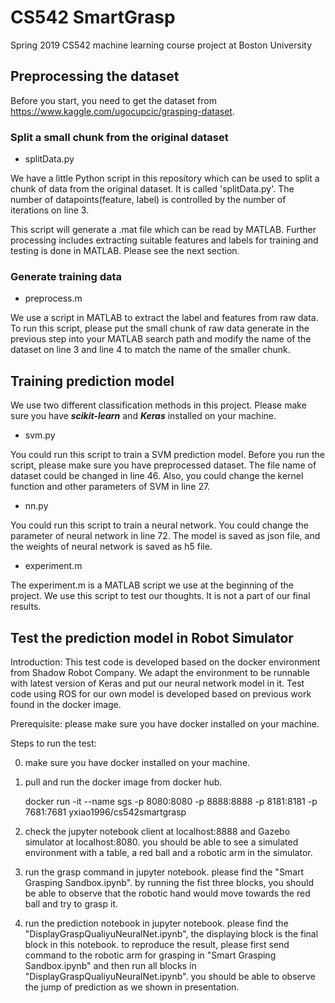 # CS542 SmartGrasp
Spring 2019 CS542 machine learning course project at Boston University

## Preprocessing the dataset

Before you start, you need to get the dataset from https://www.kaggle.com/ugocupcic/grasping-dataset.

### Split a small chunk from the original dataset

* splitData.py
  
We have a little Python script in this repository which can be used to split a chunk of data from the original dataset. It is called 'splitData.py'. The number of datapoints(feature, label) is controlled by the number of iterations on line 3.

This script will generate a .mat file which can be read by MATLAB. Further processing includes extracting suitable features and labels for training and testing is done in MATLAB. Please see the next section.

### Generate training data

* preprocess.m

We use a script in MATLAB to extract the label and features from raw data. To run this script, please put the small chunk of raw data generate in the previous step into your MATLAB search path and modify the name of the dataset on line 3 and line 4 to match the name of the smaller chunk. 

## Training prediction model

We use two different classification methods in this project. Please make sure you have ***scikit-learn*** and ***Keras*** installed on your machine.

* svm.py

You could run this script to train a SVM prediction model. Before you run the script, please make sure you have preprocessed dataset. The file name of dataset could be changed in line 46. Also, you could change the kernel function and other parameters of SVM in line 27.

* nn.py

You could run this script to train a neural network. You could change the parameter of neural network in line 72. The model is saved as json file, and the weights of neural network is saved as h5 file.

* experiment.m

The experiment.m is a MATLAB script we use at the beginning of the project. We use this script to test our thoughts. It is not a part of our final results.

## Test the prediction model in Robot Simulator

Introduction: This test code is developed based on the docker environment from Shadow Robot Company. We adapt the environment to be runnable with latest version of Keras and put our neural network model in it. Test code using ROS for our own model is developed based on previous work found in the docker image.

Prerequisite: please make sure you have docker installed on your machine.

Steps to run the test:

0. make sure you have docker installed on your machine.
1. pull and run the docker image from docker hub.

    docker run -it --name sgs -p 8080:8080 -p 8888:8888 -p 8181:8181 -p 7681:7681 yxiao1996/cs542smartgrasp

2. check the jupyter notebook client at localhost:8888 and Gazebo simulator at localhost:8080. you should be able to see a simulated environment with a table, a red ball and a robotic arm in the simulator. 
3. run the grasp command in jupyter notebook. please find the "Smart Grasping Sandbox.ipynb". by running the fist three blocks, you should be able to observe that the robotic hand would move towards the red ball and try to grasp it.
4. run the prediction notebook in jupyter notebook. please find the "DisplayGraspQualiyuNeuralNet.ipynb", the displaying block is the final block in this notebook. to reproduce the result, please first send command to the robotic arm for grasping in "Smart Grasping Sandbox.ipynb" and then run all blocks in "DisplayGraspQualiyuNeuralNet.ipynb". you should be able to observe the jump of prediction as we shown in presentation. 

